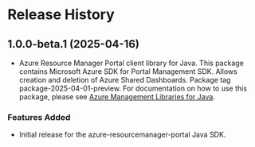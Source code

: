 # Release History

## 1.0.0-beta.1 (2025-04-16)

- Azure Resource Manager Portal client library for Java. This package contains Microsoft Azure SDK for Portal Management SDK. Allows creation and deletion of Azure Shared Dashboards. Package tag package-2025-04-01-preview. For documentation on how to use this package, please see [Azure Management Libraries for Java](https://aka.ms/azsdk/java/mgmt).
### Features Added

- Initial release for the azure-resourcemanager-portal Java SDK.
